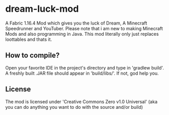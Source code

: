 # dream-luck-mod
A Fabric 1.16.4 Mod which gives you the luck of Dream, A Minecraft Speedrunner and YouTuber.
Please note that i am new to making Minecraft Mods and also programming in Java. This mod literally only just replaces loottables and thats it.


## How to compile?
Open your favorite IDE in the project's directory and type in 'gradlew build'. A freshly built .JAR file should appear in 'build/libs/'. If not, god help you.

## License
The mod is licensed under 'Creative Commons Zero v1.0 Universal' (aka you can do anything you want to do with the source and/or build)
